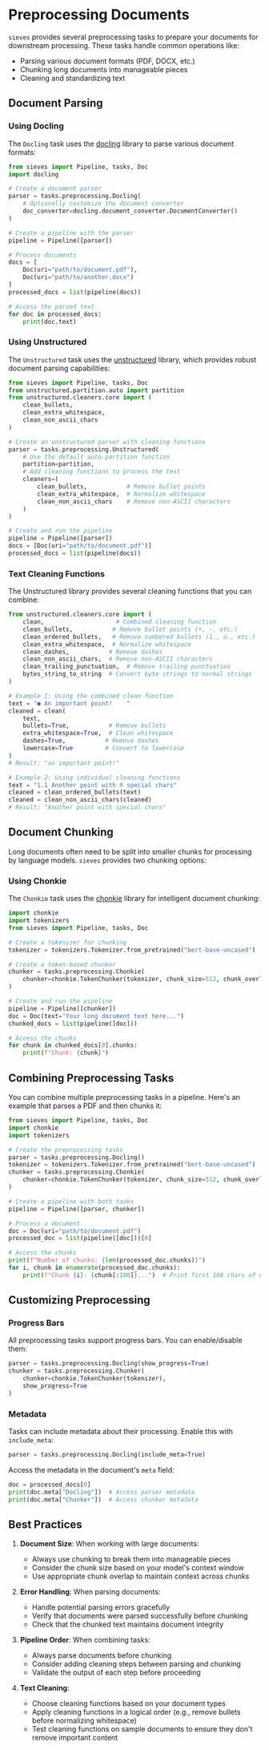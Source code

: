 # Preprocessing Documents

`sieves` provides several preprocessing tasks to prepare your documents for downstream processing. These tasks handle common operations like:
- Parsing various document formats (PDF, DOCX, etc.)
- Chunking long documents into manageable pieces
- Cleaning and standardizing text

## Document Parsing

### Using Docling

The `Docling` task uses the [docling](https://github.com/DS4SD/docling) library to parse various document formats:

```python
from sieves import Pipeline, tasks, Doc
import docling

# Create a document parser
parser = tasks.preprocessing.Docling(
    # Optionally customize the document converter
    doc_converter=docling.document_converter.DocumentConverter()
)

# Create a pipeline with the parser
pipeline = Pipeline([parser])

# Process documents
docs = [
    Doc(uri="path/to/document.pdf"),
    Doc(uri="path/to/another.docx")
]
processed_docs = list(pipeline(docs))

# Access the parsed text
for doc in processed_docs:
    print(doc.text)
```

### Using Unstructured

The `Unstructured` task uses the [unstructured](https://github.com/Unstructured-IO/unstructured/) library, which provides robust document parsing capabilities:

```python
from sieves import Pipeline, tasks, Doc
from unstructured.partition.auto import partition
from unstructured.cleaners.core import (
    clean_bullets,
    clean_extra_whitespace,
    clean_non_ascii_chars
)

# Create an unstructured parser with cleaning functions
parser = tasks.preprocessing.Unstructured(
    # Use the default auto-partition function
    partition=partition,
    # Add cleaning functions to process the text
    cleaners=(
        clean_bullets,           # Remove bullet points
        clean_extra_whitespace,  # Normalize whitespace
        clean_non_ascii_chars    # Remove non-ASCII characters
    )
)

# Create and run the pipeline
pipeline = Pipeline([parser])
docs = [Doc(uri="path/to/document.pdf")]
processed_docs = list(pipeline(docs))
```

### Text Cleaning Functions

The Unstructured library provides several cleaning functions that you can combine:

```python
from unstructured.cleaners.core import (
    clean,                    # Combined cleaning function
    clean_bullets,           # Remove bullet points (•, -, etc.)
    clean_ordered_bullets,   # Remove numbered bullets (1., a., etc.)
    clean_extra_whitespace,  # Normalize whitespace
    clean_dashes,           # Remove dashes
    clean_non_ascii_chars,  # Remove non-ASCII characters
    clean_trailing_punctuation,  # Remove trailing punctuation
    bytes_string_to_string  # Convert byte strings to normal strings
)

# Example 1: Using the combined clean function
text = "● An important point!    "
cleaned = clean(
    text,
    bullets=True,           # Remove bullets
    extra_whitespace=True,  # Clean whitespace
    dashes=True,           # Remove dashes
    lowercase=True         # Convert to lowercase
)
# Result: "an important point!"

# Example 2: Using individual cleaning functions
text = "1.1 Another point with ® special chars"
cleaned = clean_ordered_bullets(text)
cleaned = clean_non_ascii_chars(cleaned)
# Result: "Another point with special chars"
```

## Document Chunking

Long documents often need to be split into smaller chunks for processing by language models. `sieves` provides two chunking options:

### Using Chonkie

The `Chonkie` task uses the [chonkie](https://github.com/chonkie-ai/chonkie) library for intelligent document chunking:

```python
import chonkie
import tokenizers
from sieves import Pipeline, tasks, Doc

# Create a tokenizer for chunking
tokenizer = tokenizers.Tokenizer.from_pretrained("bert-base-uncased")

# Create a token-based chunker
chunker = tasks.preprocessing.Chonkie(
    chunker=chonkie.TokenChunker(tokenizer, chunk_size=512, chunk_overlap=50)
)

# Create and run the pipeline
pipeline = Pipeline([chunker])
doc = Doc(text="Your long document text here...")
chunked_docs = list(pipeline([doc]))

# Access the chunks
for chunk in chunked_docs[0].chunks:
    print(f"Chunk: {chunk}")
```

## Combining Preprocessing Tasks

You can combine multiple preprocessing tasks in a pipeline. Here's an example that parses a PDF and then chunks it:

```python
from sieves import Pipeline, tasks, Doc
import chonkie
import tokenizers

# Create the preprocessing tasks
parser = tasks.preprocessing.Docling()
tokenizer = tokenizers.Tokenizer.from_pretrained("bert-base-uncased")
chunker = tasks.preprocessing.Chonkie(
    chunker=chonkie.TokenChunker(tokenizer, chunk_size=512, chunk_overlap=50)
)

# Create a pipeline with both tasks
pipeline = Pipeline([parser, chunker])

# Process a document
doc = Doc(uri="path/to/document.pdf")
processed_doc = list(pipeline([doc]))[0]

# Access the chunks
print(f"Number of chunks: {len(processed_doc.chunks)}")
for i, chunk in enumerate(processed_doc.chunks):
    print(f"Chunk {i}: {chunk[:100]}...")  # Print first 100 chars of each chunk
```

## Customizing Preprocessing

### Progress Bars

All preprocessing tasks support progress bars. You can enable/disable them:

```python
parser = tasks.preprocessing.Docling(show_progress=True)
chunker = tasks.preprocessing.Chunker(
    chunker=chonkie.TokenChunker(tokenizer),
    show_progress=True
)
```

### Metadata

Tasks can include metadata about their processing. Enable this with `include_meta`:

```python
parser = tasks.preprocessing.Docling(include_meta=True)
```

Access the metadata in the document's `meta` field:
```python
doc = processed_docs[0]
print(doc.meta["Docling"])  # Access parser metadata
print(doc.meta["Chunker"])  # Access chunker metadata
```

## Best Practices

1. **Document Size**: When working with large documents:
   - Always use chunking to break them into manageable pieces
   - Consider the chunk size based on your model's context window
   - Use appropriate chunk overlap to maintain context across chunks

2. **Error Handling**: When parsing documents:
   - Handle potential parsing errors gracefully
   - Verify that documents were parsed successfully before chunking
   - Check that the chunked text maintains document integrity

3. **Pipeline Order**: When combining tasks:
   - Always parse documents before chunking
   - Consider adding cleaning steps between parsing and chunking
   - Validate the output of each step before proceeding

4. **Text Cleaning**:
   - Choose cleaning functions based on your document types
   - Apply cleaning functions in a logical order (e.g., remove bullets before normalizing whitespace)
   - Test cleaning functions on sample documents to ensure they don't remove important content
